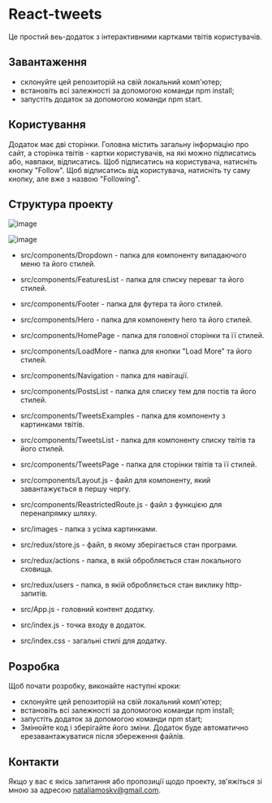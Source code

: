 # React-tweets
Це простий веь-додаток з інтерактивними картками твітів користувачів.

 ## Завантаження
- склонуйте цей репозиторій на свій локальний комп'ютер;
- встановіть всі залежності за допомогою команди npm install;
- запустіть додаток за допомогою команди npm start.

## Користування
Додаток має дві сторінки. Головна містить загальну інформацію про сайт, а сторінка твітів - картки користувачів, на які можно підписатись або, навпаки, відписатись.
Щоб підписатись на користувача, натисніть кнопку "Follow". Щоб відписатись від користувача, натисніть ту саму кнопку, але вже з назвою "Following".

## Структура проекту


![image](https://user-images.githubusercontent.com/110030591/234429975-cba2f94d-5f00-40a7-a739-2dfd5105d70e.png)

![image](https://user-images.githubusercontent.com/110030591/234430105-43d437c8-88db-43c0-bab3-5d70d39d5199.png)

- src/components/Dropdown - папка для компоненту випадаючого меню та його стилей.
- src/components/FeaturesList - папка для списку переваг та його стилей.
- src/components/Footer - папка для футера та його стилей.
- src/components/Hero - папка для компоненту hero та його стилей.
- src/components/HomePage - папка для головної сторінки та її стилей.
- src/components/LoadMore - папка для кнопки "Load More" та його стилей.
- src/components/Navigation - папка для  навігації.
- src/components/PostsList - папка для списку тем для постів та його стилей.
- src/components/TweetsExamples - папка для компоненту з картинками твітів.
- src/components/TweetsList - папка для компоненту списку твітів та його стилей.
- src/components/TweetsPage - папка для сторінки твітів та її стилей.
- src/components/Layout.js - файл для компоненту, який завантажується в першу чергу.
- src/components/ReastrictedRoute.js - файл з функцією для перенапрямку шляху.

- src/images - папка з усіма картинками.

- src/redux/store.js - файл, в якому зберігається стан програми.
- src/redux/actions - папка, в якій обробляється стан локального сховища.
- src/redux/users - папка, в якій обробляється стан виклику http-запитів.

- src/App.js - головний контент додатку.
- src/index.js - точка входу в додаток.
- src/index.css - загальні стилі для додатку.

## Розробка
Щоб почати розробку, виконайте наступні кроки:
- склонуйте цей репозиторій на свій локальний комп'ютер;
- встановіть всі залежності за допомогою команди npm install;
- запустіть додаток за допомогою команди npm start;
- Змінюйте код і зберігайте його зміни. Додаток буде автоматично ерезавантажуватися після збереження файлів.

## Контакти
Якщо у вас є якісь запитання або пропозиції щодо проекту, зв'яжіться зі мною за адресою nataliamoskv@gmail.com.
